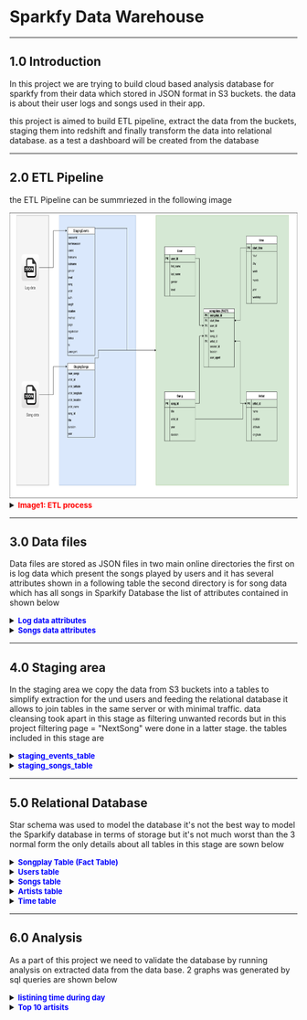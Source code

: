 # Sparkfy Data Warehouse
<hr>

## 1.0 Introduction

In this project we are trying to build cloud based analysis database for sparkfy from their data which stored in JSON format in S3 buckets.
the data is about their user logs and songs used in their app.

this project is aimed to build ETL pipeline, extract the data from the buckets, staging them into redshift and finally transform the data into relational database.
as a test a dashboard will be created from the database

<hr>

## 2.0 ETL Pipeline

the ETL Pipeline can be summriezed in the following image

<img src="https://github.com/nalhaidari/Udacity-Dand-project3/blob/master/project3_ERD.png?raw=true" alt="ERD" width="1000" height="500">
<details>
  <summary><b><font color="red" size= 2>Image1:  ETL process</font></B></summary>
  <p>
  This graph shows the whole ETL process starting from log data and song data to the staging area then to the relational data base.
  </p>

</details>


<hr>

## 3.0 Data files
<p>
Data files are stored as JSON files in two main online directories the first on is log data  which present the songs played by users and it has several attributes shown in a following table the second directory is for song data which has all songs in Sparkify Database the list of attributes contained in shown below
</p>
<details>
<summary><b><font color="Blue" size= 2>Log data attributes</font></b> </summary>
<table border="1" class="dataframe">  <tbody>    <tr>      <td>artist</td>    </tr>    <tr>      <td>auth</td>    </tr>    <tr>      <td>firstname</td>    </tr>    <tr>      <td>gender</td>    </tr>    <tr>      <td>itemInSession</td>    </tr>    <tr>      <td>lastName</td>    </tr>    <tr>      <td>length</td>    </tr>    <tr>      <td>level</td>    </tr>    <tr>      <td>location</td>    </tr>    <tr>      <td>method</td>    </tr>    <tr>      <td>page</td>    </tr>    <tr>      <td>registration</td>    </tr>    <tr>      <td>sessionId</td>    </tr>    <tr>      <td>song</td>    </tr>    <tr>      <td>status</td>    </tr>    <tr>      <td>ts</td>    </tr>    <tr>      <td>userAgent</td>    </tr>    <tr>      <td>userId</td>    </tr>  </tbody></table>
</details>
<details>
<summary><b><font color="Blue" size= 2>Songs data attributes</font></b> </summary>
<table border="1" class="dataframe">  <tbody>    <tr>      <td>num_songs</td>    </tr>    <tr>      <td>artist_id</td>    </tr>    <tr>      <td>artist_latitude</td>    </tr>    <tr>      <td>artist_longitude</td>    </tr>    <tr>      <td>artist_location</td>    </tr>    <tr>      <td>artist_name</td>    </tr>    <tr>      <td>song_id</td>    </tr>    <tr>      <td>title</td>    </tr>    <tr>      <td>duration</td>    </tr>    <tr>      <td>year</td>    </tr>  </tbody></table>
</details>
<hr>

## 4.0 Staging area

In the staging area we copy the data from S3 buckets into a tables to simplify extraction for the und users and feeding the relational database it allows to join tables in the same server or with minimal traffic. data cleansing took apart in this stage as filtering unwanted records but in this project filtering page = "NextSong" were done in a latter stage.
the tables included in this stage are

<details>
<summary><b><font color="Blue" size= 2>staging_events_table</font></b> </summary>
<table border="1" class="dataframe">  <tbody>    <tr>      <td>artist</td>    </tr>    <tr>      <td>auth</td>    </tr>    <tr>      <td>firstname</td>    </tr>    <tr>      <td>gender</td>    </tr>    <tr>      <td>itemInSession</td>    </tr>    <tr>      <td>lastName</td>    </tr>    <tr>      <td>length</td>    </tr>    <tr>      <td>level</td>    </tr>    <tr>      <td>location</td>    </tr>    <tr>      <td>method</td>    </tr>    <tr>      <td>page</td>    </tr>    <tr>      <td>registration</td>    </tr>    <tr>      <td>sessionId</td>    </tr>    <tr>      <td>song</td>    </tr>    <tr>      <td>status</td>    </tr>    <tr>      <td>ts</td>    </tr>    <tr>      <td>userAgent</td>    </tr>    <tr>      <td>userId</td>    </tr>  </tbody></table>
</details>
<details>
<summary><b><font color="Blue" size= 2>staging_songs_table</font></b> </summary>
<table border="1" class="dataframe">  <tbody>    <tr>      <td>num_songs</td>    </tr>    <tr>      <td>artist_id</td>    </tr>    <tr>      <td>artist_latitude</td>    </tr>    <tr>      <td>artist_longitude</td>    </tr>    <tr>      <td>artist_location</td>    </tr>    <tr>      <td>artist_name</td>    </tr>    <tr>      <td>song_id</td>    </tr>    <tr>      <td>title</td>    </tr>    <tr>      <td>duration</td>    </tr>    <tr>      <td>year</td>    </tr>  </tbody></table>
</details>
<hr>

## 5.0  Relational Database

Star schema was used to model the database it's not the best way to model the Sparkify database in terms of storage but it's not much worst than the 3 normal form the only details about all tables in this stage are sown below


<details>
<summary><b><font color="Blue" size= 2>Songplay Table (Fact Table)</font></b> </summary>
<table border="1" class="dataframe">  <thead>    <tr style="text-align: Right;">      <th><font color=Red><b>Col</b></font></th>      <th><font color=Red><b>D_type</b></font></th>    </tr>  </thead>  <tbody>    <tr>      <td>songplay_id</td>      <td>int</td>    </tr>    <tr>      <td>start_time</td>      <td>timestamp</td>    </tr>    <tr>      <td>user_id</td>      <td>int</td>    </tr>    <tr>      <td>level</td>      <td>Varchar</td>    </tr>    <tr>      <td>song_id</td>      <td>Varchar</td>    </tr>    <tr>      <td>artist_id</td>      <td>Varchar</td>    </tr>    <tr>      <td>session_id</td>      <td>int</td>    </tr>    <tr>      <td>location</td>      <td>varchar</td>    </tr>    <tr>      <td>user_agent</td>      <td>varchar</td>    </tr>  </tbody></table>
</details>

<details>
<summary><b><font color="Blue" size= 2>Users table</font></b> </summary>

<table border="1" class="dataframe">  <thead>    <tr style="text-align: right;">      <th><font color=Red><b>Col</b></font></th>      <th><font color=Red><b>D_type</b></font></th>    </tr>  </thead>  <tbody>    <tr>      <td>userid</td>      <td>int</td>    </tr>    <tr>      <td>firstname</td>      <td>Varchar</td>    </tr>    <tr>      <td>lastname</td>      <td>Varchar</td>    </tr>    <tr>      <td>gender</td>      <td>char(1)</td>    </tr>    <tr>      <td>level</td>      <td>Varchar</td>    </tr>  </tbody></table>

</details>


<details>
<summary><b><font color="Blue" size= 2>Songs table</font></b> </summary>

<table border="1" class="dataframe">  <thead>    <tr style="text-align: right;">      <th><font color=Red><b>Col</b></font></th>      <th><font color=Red><b>D_type</b></font></th>    </tr>  </thead>  <tbody>    <tr>      <td>song_id</td>      <td>Varchar</td>    </tr>    <tr>      <td>title</td>      <td>Varchar</td>    </tr>    <tr>      <td>artist_id</td>      <td>Varchar</td>    </tr>    <tr>      <td>duration</td>      <td>numeric</td>    </tr>    <tr>      <td>year</td>      <td>int)</td>    </tr>  </tbody></table>

</details>



<details>
<summary><b><font color="Blue" size= 2>Artists table</font></b> </summary>
<table border="1" class="dataframe">  <thead>    <tr style="text-align: right;">      <th><font color=Red><b>Col</b></font></th>      <th><font color=Red><b>D_type</b></font></th>    </tr>  </thead>  <tbody>    <tr>      <td>artist_id</td>      <td>Varchar</td>    </tr>    <tr>      <td>artist_name</td>      <td>Varchar</td>    </tr>    <tr>      <td>artist_location</td>      <td>Varchar</td>    </tr>    <tr>      <td>artist_latitude</td>      <td>numeric</td>    </tr>    <tr>      <td>artist_longitude</td>      <td>numeric</td>    </tr>  </tbody></table>


</details>



<details>
<summary><b><font color="Blue" size= 2>Time table</font></b> </summary>

<table border="1" class="dataframe">  <thead>    <tr style="text-align: right;">      <th><font color=Red><b>Col</b></font></th>      <th><font color=Red><b>D_type</b></font></th>    </tr>  </thead>  <tbody>    <tr>      <td>start_time</td>      <td>timestamp</td>    </tr>    <tr>      <td>hour</td>      <td>int</td>    </tr>    <tr>      <td>day</td>      <td>int</td>    </tr>    <tr>      <td>week</td>      <td>int</td>    </tr>    <tr>      <td>month</td>      <td>int</td>    </tr>    <tr>      <td>year</td>      <td>int</td>    </tr>    <tr>      <td>weekday</td>      <td>int</td>    </tr>  </tbody></table>

</details>


<hr>

## 6.0 Analysis

As a part of this project we need to validate the database by running analysis on extracted data from the data base. 2 graphs was generated by sql queries are shown below

<details>
<summary><b><font color="Blue" size= 2>listining time during day</font></b> </summary>


<pre>
<div class="container">

query = """Select t.hour, count(sp.songplay_id) as song_listened
from
songplay sp
left join time t
on sp.start_time = t.start_time
group by 1
order by 1"""

pd.read_sql_query(query,conn).set_index("hour").plot(figsize=(20  ,8));          
</div>
</pre>
<img src="listining time during day.png" alt="listining time during day" >

</details>

<details>
<summary><b><font color="Blue" size= 2>Top 10 artisits</font></b> </summary>


<pre>
<div class="container">

query = """Select  a.artist_name, count(session_id)
from
songplay sp
join
artists a
on sp.artist_id = a.artist_id
group by 1
limit 10
"""

ax = pd.read_sql_query(query,conn).sort_values("count" ,ascending=False).plot(y ="count", x ="artist_name" , kind = "barh", figsize= (10,10))
ax.invert_yaxis()

</div>
</pre>
<img src="top10_artisits.png" alt="top10_artisits" >

</details>
